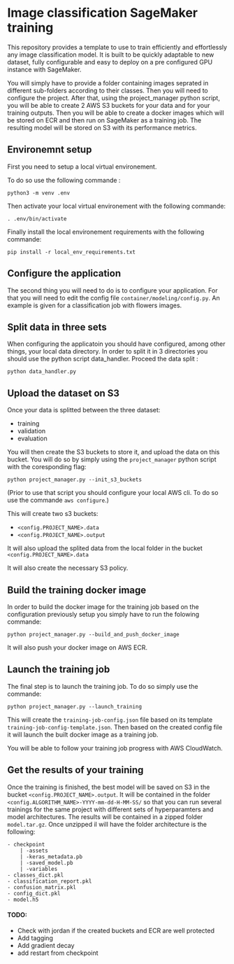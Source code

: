 # Image classification SageMaker training

This repository provides a template to use to train efficiently and effortlessly 
any image classification model. It is built to be quickly adaptable to new 
dataset, fully configurable and easy to deploy on a pre configured GPU instance 
with SageMaker.

You will simply have to provide a folder containing images seprated in different 
sub-folders according to their classes. Then you will need to configure the 
project. After that, using the project_manager python script, you will be able
to create 2 AWS S3 buckets for your data and for your training outputs. Then you 
will be able to create a docker images which will be stored on ECR and then run 
on SageMaker as a training job. The resulting model will be stored on S3 with 
its performance metrics.

## Environemnt setup

First you need to setup a local virtual environement.

To do so use the following commande :

`python3 -m venv .env`

Then activate your local virtual environement with the following commande:

`. .env/bin/activate`

Finally install the local environement requirements with the following commande:

`pip install -r local_env_requirements.txt`


## Configure the application

The second thing you will need to do is to configure your application. For that 
you will need to edit the config file `container/modeling/config.py`. An example
is given for a classification job with flowers images.

## Split data in three sets

When configuring the applicatoin you should have configured, among other things, 
your local data directory. In order to split it in 3 directories you should use
the python script data_handler. Proceed the data split :

`python data_handler.py`
 
## Upload the dataset on S3

Once your data is splitted between the three dataset:
- training
- validation
- evaluation

You will then create the S3 buckets to store it, and upload the data on this 
bucket. You will do so by simply using the `project_manager` python script with 
the coresponding flag:

`python project_manager.py --init_s3_buckets`

(Prior to use that script you should configure your local AWS cli. To do so use
the commande `aws configure`.)

This will create two s3 buckets:
- `<config.PROJECT_NAME>.data`
- `<config.PROJECT_NAME>.output`

It will also upload the splited data from the local folder in the bucket 
`<config.PROJECT_NAME>.data`

It will also create the necessary S3 policy.

## Build the training docker image

In order to build the docker image for the training job based on the
configuration previously setup you simply have to run the folowing commande:

`python project_manager.py --build_and_push_docker_image`

It will also push your docker image on AWS ECR.

## Launch the training job

The final step is to launch the training job. To do so simply use the commande:

`python project_manager.py --launch_training`

This will create the `training-job-config.json` file based on its template 
`training-job-config-template.json`. Then based on the created config file it
will launch the built docker image as a training job.

You will be able to follow your training job progress with AWS CloudWatch.

## Get the results of your training 

Once the training is finished, the best model will be saved on S3 in the bucket
`<config.PROJECT_NAME>.output`. It will be contained in the folder 
`<config.ALGORITHM_NAME>-YYYY-mm-dd-H-MM-SS/` so that you can run several 
trainings for the same project with different sets of hyperparamters and model 
architectures. The results will be contained in a zipped folder `model.tar.gz`.
Once unzipped il will have the folder architecture is the following:

```
- checkpoint
    | -assets
    | -keras_metadata.pb
    | -saved_model.pb
    | -variables
- classes_dict.pkl
- classification_report.pkl
- confusion_matrix.pkl
- config_dict.pkl
- model.h5
````

#### TODO:
- Check with jordan if the created buckets and ECR are well protected
- Add tagging
- Add gradient decay
- add restart from checkpoint
